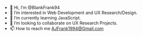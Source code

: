 - 👋 Hi, I’m @BlankFrank94
- 👀 I’m interested in Web Development and UX Research/Design.
- 🌱 I’m currently learning JavaScript.
- 💞️ I’m looking to collaborate on UX Research Projects.
- 📫 How to reach me AJFrank1994@Gmail.com

<!---
BlankFrank94/BlankFrank94 is a ✨ special ✨ repository because its `README.md` (this file) appears on your GitHub profile.
You can click the Preview link to take a look at your changes.
--->
